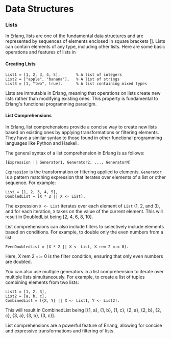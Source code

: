# Data Structures
### Lists
In Erlang, lists are one of the fundamental data structures and are represented by sequences of elements enclosed in square brackets []. Lists can contain elements of any type, including other lists. Here are some basic operations and features of lists in
#### Creating Lists
```
List1 = [1, 2, 3, 4, 5],       % A list of integers
List2 = ["apple", "banana"],   % A list of strings
List3 = [1, "two", true].      % A list containing mixed types
```
Lists are immutable in Erlang, meaning that operations on lists create new lists rather than modifying existing ones. This property is fundamental to Erlang's functional programming paradigm.
#### List Comprehensions
In Erlang, list comprehensions provide a concise way to create new lists based on existing ones by applying transformations or filtering elements. They have a similar syntax to those found in other functional programming languages like Python and Haskell.

The general syntax of a list comprehension in Erlang is as follows:
```
[Expression || Generator1, Generator2, ..., GeneratorN]
```
`Expression` is the transformation or filtering applied to elements.
`Generator` is a pattern matching expression that iterates over elements of a list or other sequence. For example:
```
List = [1, 2, 3, 4, 5],
DoubledList = [X * 2 || X <- List].
```
The expression `X <- List` iterates over each element of `List` (1, 2, and 3), and for each iteration, `X` takes on the value of the current element. This will result in DoubledList being [2, 4, 6, 8, 10].

List comprehensions can also include filters to selectively include elements based on conditions. For example, to double only the even numbers from a list:
```
EvenDoubledList = [X * 2 || X <- List, X rem 2 =:= 0].
```
Here, X rem 2 =:= 0 is the filter condition, ensuring that only even numbers are doubled.

You can also use multiple generators in a list comprehension to iterate over multiple lists simultaneously. For example, to create a list of tuples combining elements from two lists:
```
List1 = [1, 2, 3],
List2 = [a, b, c],
CombinedList = [{X, Y} || X <- List1, Y <- List2].
```
This will result in CombinedList being [{1, a}, {1, b}, {1, c}, {2, a}, {2, b}, {2, c}, {3, a}, {3, b}, {3, c}].

List comprehensions are a powerful feature of Erlang, allowing for concise and expressive transformations and filtering of lists.

